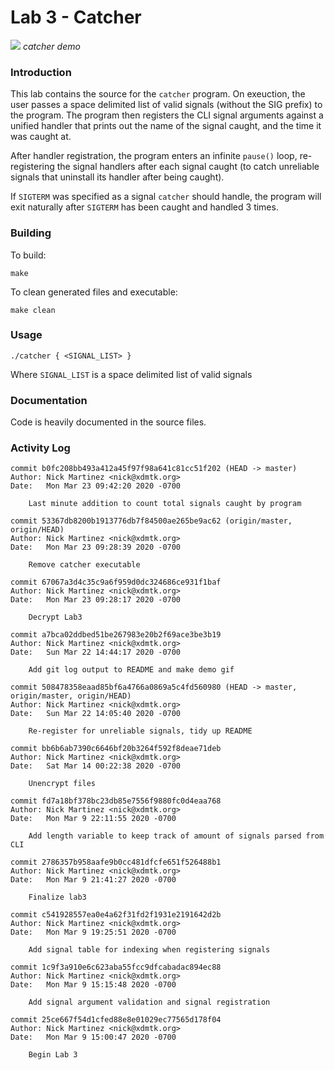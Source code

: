 # Lab 3 - Catcher

![](https://github.com/xdmtk/comp322-spring2020/blob/master/lab3/misc/catcher.gif)
_catcher demo_

### Introduction

This lab contains the source for the `catcher` program. On exeuction, the user passes a space delimited list of valid signals (without the SIG prefix) 
to the program. The program then registers the CLI signal arguments against a unified handler that prints out the name of the signal caught, and
the time it was caught at. 

After handler registration, the program enters an infinite `pause()` loop, re-registering the signal handlers after
each signal caught (to catch unreliable signals that uninstall its handler after being caught).

If `SIGTERM` was specified as a signal `catcher` should
handle, the program will exit naturally after `SIGTERM` has been caught and handled 3 times. 

### Building 

To build: 
```
make
```

To clean generated files and executable:
```
make clean
```



### Usage

```
./catcher { <SIGNAL_LIST> }
```

Where `SIGNAL_LIST` is a space delimited list of valid signals


### Documentation
Code is heavily documented in the source files. 


### Activity Log 
```
commit b0fc208bb493a412a45f97f98a641c81cc51f202 (HEAD -> master)
Author: Nick Martinez <nick@xdmtk.org>
Date:   Mon Mar 23 09:42:20 2020 -0700

    Last minute addition to count total signals caught by program

commit 53367db8200b1913776db7f84500ae265be9ac62 (origin/master, origin/HEAD)
Author: Nick Martinez <nick@xdmtk.org>
Date:   Mon Mar 23 09:28:39 2020 -0700

    Remove catcher executable

commit 67067a3d4c35c9a6f959d0dc324686ce931f1baf
Author: Nick Martinez <nick@xdmtk.org>
Date:   Mon Mar 23 09:28:17 2020 -0700

    Decrypt Lab3

commit a7bca02ddbed51be267983e20b2f69ace3be3b19
Author: Nick Martinez <nick@xdmtk.org>
Date:   Sun Mar 22 14:44:17 2020 -0700

    Add git log output to README and make demo gif

commit 508478358eaad85bf6a4766a0869a5c4fd560980 (HEAD -> master, origin/master, origin/HEAD)
Author: Nick Martinez <nick@xdmtk.org>
Date:   Sun Mar 22 14:05:40 2020 -0700

    Re-register for unreliable signals, tidy up README

commit bb6b6ab7390c6646bf20b3264f592f8deae71deb
Author: Nick Martinez <nick@xdmtk.org>
Date:   Sat Mar 14 00:22:38 2020 -0700

    Unencrypt files

commit fd7a18bf378bc23db85e7556f9880fc0d4eaa768
Author: Nick Martinez <nick@xdmtk.org>
Date:   Mon Mar 9 22:11:55 2020 -0700

    Add length variable to keep track of amount of signals parsed from CLI

commit 2786357b958aafe9b0cc481dfcfe651f526488b1
Author: Nick Martinez <nick@xdmtk.org>
Date:   Mon Mar 9 21:41:27 2020 -0700

    Finalize lab3

commit c541928557ea0e4a62f31fd2f1931e2191642d2b
Author: Nick Martinez <nick@xdmtk.org>
Date:   Mon Mar 9 19:25:51 2020 -0700

    Add signal table for indexing when registering signals

commit 1c9f3a910e6c623aba55fcc9dfcabadac894ec88
Author: Nick Martinez <nick@xdmtk.org>
Date:   Mon Mar 9 15:15:48 2020 -0700

    Add signal argument validation and signal registration

commit 25ce667f54d1cfed88e8e01029ec77565d178f04
Author: Nick Martinez <nick@xdmtk.org>
Date:   Mon Mar 9 15:00:47 2020 -0700

    Begin Lab 3

```

